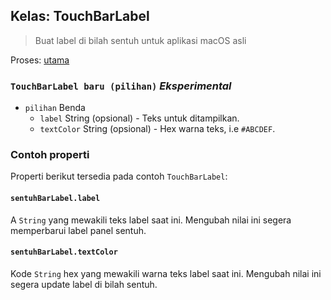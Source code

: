 ## Kelas: TouchBarLabel

> Buat label di bilah sentuh untuk aplikasi macOS asli

Proses: [utama](../tutorial/application-architecture.md#main-and-renderer-processes)

### `TouchBarLabel baru (pilihan)` *Eksperimental*

* `pilihan` Benda 
  * `label` String (opsional) - Teks untuk ditampilkan.
  * `textColor` String (opsional) - Hex warna teks, i.e `#ABCDEF`.

### Contoh properti

Properti berikut tersedia pada contoh `TouchBarLabel`:

#### `sentuhBarLabel.label`

A `String` yang mewakili teks label saat ini. Mengubah nilai ini segera memperbarui label panel sentuh.

#### `sentuhBarLabel.textColor`

Kode `String` hex yang mewakili warna teks label saat ini. Mengubah nilai ini segera update label di bilah sentuh.